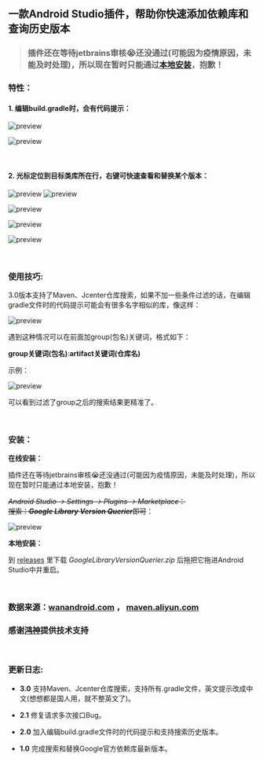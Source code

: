 ## 一款Android Studio插件，帮助你快速添加依赖库和查询历史版本
>### 插件还在等待jetbrains审核😭还没通过(可能因为疫情原因，未能及时处理)，所以现在暂时只能通过[本地安装](https://github.com/wuyr/GoogleLibraryVersionQuerier#安装)，抱歉！
### 特性：
#### 1. 编辑build.gradle时，会有代码提示：

![preview](https://github.com/wuyr/GoogleLibraryVersionQuerier/raw/master/previews/1.gif)

![preview](https://github.com/wuyr/GoogleLibraryVersionQuerier/raw/master/previews/2.gif)

<br/>

#### 2. 光标定位到目标类库所在行，右键可快速查看和替换某个版本：

![preview](https://github.com/wuyr/GoogleLibraryVersionQuerier/raw/master/previews/3.gif) ![preview](https://github.com/wuyr/GoogleLibraryVersionQuerier/raw/master/previews/4.gif)

![preview](https://github.com/wuyr/GoogleLibraryVersionQuerier/raw/master/previews/5.png)

![preview](https://github.com/wuyr/GoogleLibraryVersionQuerier/raw/master/previews/6.png)

![preview](https://github.com/wuyr/GoogleLibraryVersionQuerier/raw/master/previews/7.png)

<br/>

### 使用技巧:
3.0版本支持了Maven、Jcenter仓库搜索，如果不加一些条件过滤的话，在编辑gradle文件时的代码提示可能会有很多名字相似的库，像这样：

![preview](https://github.com/wuyr/GoogleLibraryVersionQuerier/raw/master/previews/9.png)

遇到这种情况可以在前面加group(包名)关键词，格式如下：

**group关键词(包名)**:**artifact关键词(仓库名)**

示例：

![preview](https://github.com/wuyr/GoogleLibraryVersionQuerier/raw/master/previews/10.png)

可以看到过滤了group之后的搜索结果更精准了。

<br/>

### 安装：
**在线安装：**

插件还在等待jetbrains审核😭还没通过(可能因为疫情原因，未能及时处理)，所以现在暂时只能通过本地安装，抱歉！

~~*Android Studio -> Settings -> Plugins -> Marketplace*：<br/>搜索：***Google Library Version Querier***即可~~：

![preview](https://github.com/wuyr/GoogleLibraryVersionQuerier/raw/master/previews/8.png)

**本地安装：**

到 [releases](https://github.com/wuyr/GoogleLibraryVersionQuerier/releases) 里下载 *GoogleLibraryVersionQuerier.zip* 后拖把它拖进Android Studio中并重启。

<br/>

### 数据来源：[wanandroid.com](https://wanandroid.com/maven_pom/index) ， [maven.aliyun.com](https://maven.aliyun.com/mvn/view)
### 感谢[鸿神](https://www.wanandroid.com/)提供技术支持

<br/>

### 更新日志:

 - **3.0** 支持Maven、Jcenter仓库搜索，支持所有.gradle文件，英文提示改成中文(想想都是国人用，就不整英文了)。

 - **2.1** 修复请求多次接口Bug。 

 - **2.0** 加入编辑build.gradle文件时的代码提示和支持搜索历史版本。

 - **1.0** 完成搜索和替换Google官方依赖库最新版本。
     
